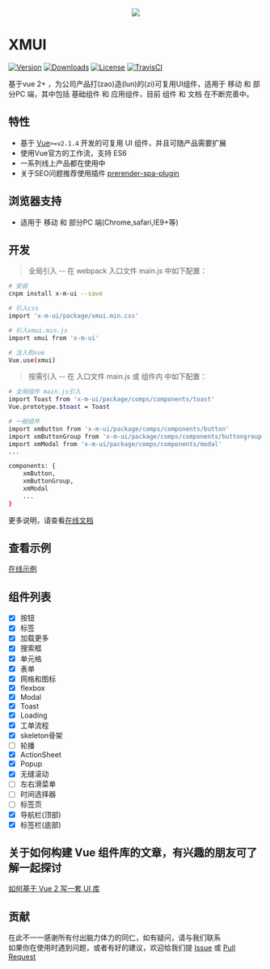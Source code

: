 <div align=center><a href="https://github.com/monw3c/xmui" target="blank"><img src="https://github.com/monw3c/xmui/blob/master/docs/imgs/logo.png"/></a></div>  

# XMUI  

[![Version](https://img.shields.io/npm/v/x-m-ui.svg)](https://www.npmjs.com/package/x-m-ui) [![Downloads](http://img.shields.io/npm/dm/x-m-ui.svg)](https://www.npmjs.com/package/x-m-ui) [![License](https://img.shields.io/npm/l/x-m-ui.svg?style=flat)](https://opensource.org/licenses/MIT) [![TravisCI](https://img.shields.io/badge/build-passing-brightgreen.svg)](https://travis-ci.org/XadillaX/x-m-ui)  

基于vue 2+ ，为公司产品打(zao)造(lun)的(zi)可复用UI组件，适用于 移动 和 部分PC 端，其中包括 基础组件 和 应用组件，目前 组件 和 文档 在不断完善中。


## 特性

- 基于 [Vue](http://vuejs.org/)`>=v2.1.4` 开发的可复用 UI 组件，并且可随产品需要扩展
- 使用Vue官方的工作流，支持 ES6
- 一系列线上产品都在使用中
- 关于SEO问题推荐使用插件 [prerender-spa-plugin](https://github.com/chrisvfritz/prerender-spa-plugin)

## 浏览器支持

- 适用于 移动 和 部分PC 端(Chrome,safari,IE9+等)

## 开发  
> 全局引入 -- 在 webpack 入口文件 main.js 中如下配置：

``` bash
# 安装
cnpm install x-m-ui --save  

# 引入css
import 'x-m-ui/package/xmui.min.css'  

# 引入xmui.min.js
import xmui from 'x-m-ui'  

# 注入到vue
Vue.use(xmui)
```

> 按需引入 -- 在 入口文件 main.js 或 组件内 中如下配置：

``` bash
# 全局组件 main.js引入
import Toast from 'x-m-ui/package/comps/components/toast'
Vue.prototype.$toast = Toast

# 一般组件
import xmButton from 'x-m-ui/package/comps/components/button'
import xmButtonGroup from 'x-m-ui/package/comps/components/buttongroup'
import xmModal from 'x-m-ui/package/comps/components/modal'
...

components: {
    xmButton,
    xmButtonGroup,
    xmModal
    ...
}
``` 
更多说明，请查看[在线文档](https://monw3c.github.io/xmui/)

## 查看示例  

[在线示例](https://monw3c.github.io/xmui/dist/)  

## 组件列表
- [x] 按钮
- [x] 标签
- [x] 加载更多
- [x] 搜索框
- [x] 单元格
- [x] 表单
- [x] 网格和图标
- [x] flexbox
- [x] Modal
- [x] Toast
- [x] Loading
- [x] 工单流程
- [x] skeleton骨架
- [ ] 轮播
- [x] ActionSheet
- [x] Popup
- [x] 无缝滚动
- [ ] 左右滑菜单
- [ ] 时间选择器
- [ ] 标签页
- [x] 导航栏(顶部)
- [x] 标签栏(底部)

## 关于如何构建 Vue 组件库的文章，有兴趣的朋友可了解一起探讨 

[如何基于 Vue 2 写一套 UI 库](http://gitbook.cn/gitchat/activity/5a5df169462f9b46f3418520)

## 贡献

在此不一一感谢所有付出脑力体力的同仁，如有疑问，请与我们联系   
如果你在使用时遇到问题，或者有好的建议，欢迎给我们提 [Issue](https://github.com/monw3c/xmui/issues) 或 [Pull Request](https://github.com/monw3c/xmui/pulls)
